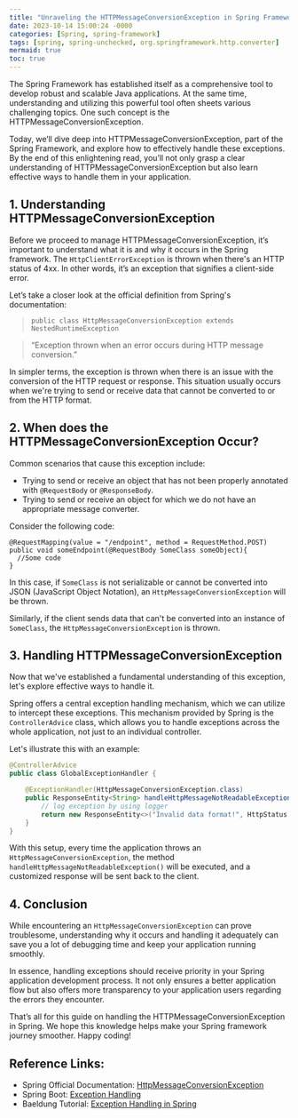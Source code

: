 ```yaml
---
title: "Unraveling the HTTPMessageConversionException in Spring Framework"
date: 2023-10-14 15:00:24 -0000
categories: [Spring, spring-framework]
tags: [spring, spring-unchecked, org.springframework.http.converter]
mermaid: true
toc: true
---
```



The Spring Framework has established itself as a comprehensive tool to develop robust and scalable Java applications. At the same time, understanding and utilizing this powerful tool often sheets various challenging topics. One such concept is the HTTPMessageConversionException.

Today, we’ll dive deep into HTTPMessageConversionException, part of the Spring Framework, and explore how to effectively handle these exceptions. By the end of this enlightening read, you’ll not only grasp a clear understanding of HTTPMessageConversionException but also learn effective ways to handle them in your application.

## 1. Understanding HTTPMessageConversionException

Before we proceed to manage HTTPMessageConversionException, it’s important to understand what it is and why it occurs in the Spring framework. The `HttpClientErrorException` is thrown when there's an HTTP status of 4xx. In other words, it’s an exception that signifies a client-side error.

Let’s take a closer look at the official definition from Spring's documentation:

> `public class HttpMessageConversionException extends NestedRuntimeException`

>“Exception thrown when an error occurs during HTTP message conversion.”

In simpler terms, the exception is thrown when there is an issue with the conversion of the HTTP request or response. This situation usually occurs when we're trying to send or receive data that cannot be converted to or from the HTTP format.

## 2. When does the HTTPMessageConversionException Occur?

Common scenarios that cause this exception include:

- Trying to send or receive an object that has not been properly annotated with `@RequestBody` or `@ResponseBody`.
- Trying to send or receive an object for which we do not have an appropriate message converter.

Consider the following code:

```
@RequestMapping(value = "/endpoint", method = RequestMethod.POST)
public void someEndpoint(@RequestBody SomeClass someObject){
  //Some code
}
```

In this case, if `SomeClass` is not serializable or cannot be converted into JSON (JavaScript Object Notation), an `HttpMessageConversionException` will be thrown.

Similarly, if the client sends data that can't be converted into an instance of `SomeClass`, the `HttpMessageConversionException` is thrown.

## 3. Handling HTTPMessageConversionException

Now that we've established a fundamental understanding of this exception, let's explore effective ways to handle it.

Spring offers a central exception handling mechanism, which we can utilize to intercept these exceptions. This mechanism provided by Spring is the `ControllerAdvice` class, which allows you to handle exceptions across the whole application, not just to an individual controller.

Let's illustrate this with an example:

```java
@ControllerAdvice
public class GlobalExceptionHandler {

    @ExceptionHandler(HttpMessageConversionException.class)
    public ResponseEntity<String> handleHttpMessageNotReadableException(HttpMessageConversionException ex) {
        // log exception by using logger
        return new ResponseEntity<>("Invalid data format!", HttpStatus.BAD_REQUEST);
    }
} 
```

With this setup, every time the application throws an `HttpMessageConversionException`, the method `handleHttpMessageNotReadableException()` will be executed, and a customized response will be sent back to the client.

## 4. Conclusion

While encountering an `HttpMessageConversionException` can prove troublesome, understanding why it occurs and handling it adequately can save you a lot of debugging time and keep your application running smoothly.

In essence, handling exceptions should receive priority in your Spring application development process. It not only ensures a better application flow but also offers more transparency to your application users regarding the errors they encounter.

That’s all for this guide on handling the HTTPMessageConversionException in Spring. We hope this knowledge helps make your Spring framework journey smoother. Happy coding!

## Reference Links:

- Spring Official Documentation: [HttpMessageConversionException](https://docs.spring.io/spring-framework/docs/current/javadoc-api/org/springframework/http/converter/HttpMessageConversionException.html)
- Spring Boot: [Exception Handling](https://spring.io/guides/gs/actuator-service/)
- Baeldung Tutorial: [Exception Handling in Spring](https://www.baeldung.com/exception-handling-for-rest-with-spring)